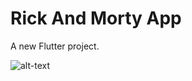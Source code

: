 # Rick And Morty App

A new Flutter project.

![alt-text](https://github.com/hilmicihan/Rick-And-Morty-App/blob/master/rick_and_morty.gif)


